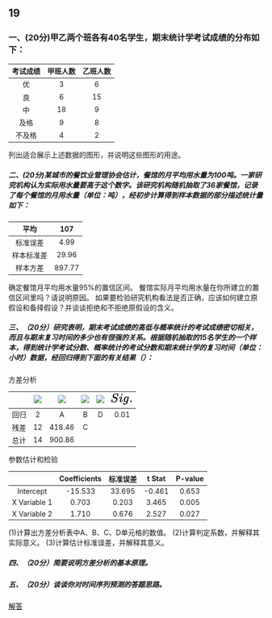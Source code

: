 ## 19
### 一、(20分)甲乙两个班各有40名学生，期末统计学考试成绩的分布如下：

|考试成绩	|甲班人数|	乙班人数|
|:---:|:---:|:---:|
|优|3|6|
|良|6|15|
|中|18|9|
|及格|9|8|
|不及格|4|2|
列出适合展示上述数据的图形，并说明这些图形的用途。

##### 二、(20分)某城市的餐饮业管理协会估计，餐馆的月平均用水量为100吨。一家研究机构认为实际用水量要高于这个数字。该研究机构随机抽取了36家餐馆，记录了每个餐馆的月用水量（单位：吨），经初步计算得到样本数据的部分描述统计量如下：

|平均|107|
|:-:|:-:|
|标准误差|4.99|
|样本标准差|29.96|
|样本方差|897.77|
确定餐馆月平均用水量95%的置信区间。
餐馆实际月平均用水量在你所建立的置信区间里吗？请说明原因。
如果要检验研究机构看法是否正确，应该如何建立原假设和备择假设？并谈谈拒绝和不拒绝原假设的含义。

##### 三、（20分）研究表明，期末考试成绩的高低与概率统计的考试成绩密切相关，而且与期末复习时间的多少也有很强的关系。根据随机抽取的15名学生的一个样本，得到统计学考试分数、概率统计的考试分数和期末统计学的复习时间（单位：小时）数据，经回归得到下面的有关结果（）：
方差分析

||![](../images/df.png)|![](../images/SS.png)|![](../images/MS.png)|![](../images/F.png)|![](../images/Sig..png)|
|:-:|:-:|:-:|:-:|:-:|:-:|
|回归|2|A|B|D|0.01|
|残差|12|418.46|C|		
|总计|14|900.86|		
	
参数估计和检验

||Coefficients|标准误差|t Stat|P-value|
|:-:|:-:|:-:|:-:|:-:|
|Intercept|-15.533|33.695|-0.461|0.653|
|X Variable 1|0.703|0.203|3.465|0.005|
|X Variable 2|1.710|0.676|2.527|0.027|
(1)计算出方差分析表中A、B、C、D单元格的数值。
(2)计算判定系数，并解释其实际意义。
(3)计算估计标准误差，并解释其意义。

##### 四、（20分）简要说明方差分析的基本原理。

##### 五、（20分）谈谈你对时间序列预测的答题思路。


[解答](https://wenku.baidu.com/view/f3a2c1bcfbb069dc5022aaea998fcc22bdd14343?fromShare=1&pn=51)


